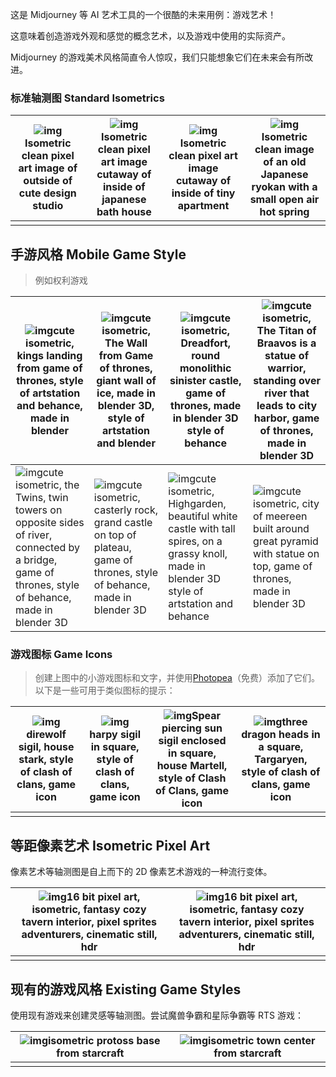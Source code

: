这是 Midjourney 等 AI 艺术工具的一个很酷的未来用例：游戏艺术！

这意味着创造游戏外观和感觉的概念艺术，以及游戏中使用的实际资产。

Midjourney 的游戏美术风格简直令人惊叹，我们只能想象它们在未来会有所改进。

### **标准轴测图 Standard Isometrics**

| ![img](https://nhrvt0kw31.feishu.cn/space/api/box/stream/download/asynccode/?code=ZWQyYWZlM2JjYWY3OTUyMjMwZTRiNWYxZDA5MWMyYTBfaVRSdWxxc3hHSms4MnRKbVd0RlducUhLUm9FdUlCVklfVG9rZW46Vk9PSGJIMnYxb1BpRzJ4TGM4NmNXMllOblpnXzE2ODQyMDQ3NjQ6MTY4NDIwODM2NF9WNA)Isometric clean pixel art image of outside of cute design studio | ![img](https://nhrvt0kw31.feishu.cn/space/api/box/stream/download/asynccode/?code=YTgwNTM3OWVhNzk4ZWJhN2JjZGIxYTllMWI4ZTVmYzhfdEpEODNOZkdrTzRSRlNFYXBQVkFqejVyYjZqVlJkUFpfVG9rZW46QndpNGJ3QjUxb01mVW94T1U4SGNsTkZJbkxiXzE2ODQyMDQ3NjQ6MTY4NDIwODM2NF9WNA)Isometric clean pixel art image cutaway of inside of japanese bath house | ![img](https://nhrvt0kw31.feishu.cn/space/api/box/stream/download/asynccode/?code=ZjNmODYxZWQ1M2I0ZDNiZGZmZWU1YzJhZDZiYmE1NjdfWTJCcDFWaDJDdEVqYWE4WWtkaFJnTW81N1hGbTViaG9fVG9rZW46V1NIaWJSNlNpb3VhclN4STFMbGNHT1lQbm1lXzE2ODQyMDQ3NjQ6MTY4NDIwODM2NF9WNA)Isometric clean pixel art image cutaway of inside of tiny apartment | ![img](https://nhrvt0kw31.feishu.cn/space/api/box/stream/download/asynccode/?code=YzIyNWFhOGMyNjEyMWQyZDZhOTFkOGE3Mzk0MTk4ZmVfRFJoZ2dIMUI4WUJiWWtGU3dZZDg5NlBNdUYyRmdwRlVfVG9rZW46Vm4zMWJjTlUxb0lTOEp4WTNmY2N6RWhUbnhoXzE2ODQyMDQ3NjQ6MTY4NDIwODM2NF9WNA)Isometric clean image of an old Japanese ryokan with a small open air hot spring |
| ------------------------------------------------------------ | ------------------------------------------------------------ | ------------------------------------------------------------ | ------------------------------------------------------------ |
|                                                              |                                                              |                                                              |                                                              |

## **手游风格 Mobile Game Style**

> 例如权利游戏

| ![img](https://nhrvt0kw31.feishu.cn/space/api/box/stream/download/asynccode/?code=NmQ4ZmQyNGI4MDQ2MDNkNTIyYmM3NTdkZDY3YWI2NmJfYUJZeHFadWR0V1Q2b0s4bjN0VEtJQmtKQzdqNktoZ1pfVG9rZW46R1BIaGIyNXhmb3RocnZ4U3BRTWNqSTd3blNoXzE2ODQyMDQ3NjQ6MTY4NDIwODM2NF9WNA)cute isometric, kings landing from game of thrones, style of artstation and behance, made in blender | ![img](https://nhrvt0kw31.feishu.cn/space/api/box/stream/download/asynccode/?code=N2M5ZTM2NTFlZDMzMmExOTlmYzA5NWE0OTMxZTk3MGFfVzJMV0U5WG5wSnY0ZU9wMjN2dTd6MHUyVkUwUGpYdnlfVG9rZW46VHlyeWI0aHhKb2tTNHJ4U3l3OWNmbE1GbjRmXzE2ODQyMDQ3NjQ6MTY4NDIwODM2NF9WNA)cute isometric, The Wall from Game of thrones, giant wall of ice, made in blender 3D, style of artstation and blender | ![img](https://nhrvt0kw31.feishu.cn/space/api/box/stream/download/asynccode/?code=ZDg3Yzg1MDU2YTc0YmQwOWJiMzUwOWYxOTQ2YzQ4NjhfTTlteWhSbHFaMW5aNmR2WG5mMUFzY09DdDVYbVlLUmxfVG9rZW46U1B2WWJOdTNYb09RWmd4c2kxd2M2SDFUbkZZXzE2ODQyMDQ3NjQ6MTY4NDIwODM2NF9WNA)cute isometric, Dreadfort, round monolithic sinister castle, game of thrones, made in blender 3D style of behance | ![img](https://nhrvt0kw31.feishu.cn/space/api/box/stream/download/asynccode/?code=ZjIxN2ZhNzRmYTQ2YWExNDFmOTQ0ZTNjOWJhZDhlNWFfallaZVY5cmo0c2s2bmk1TDFrT1dwaWIwRUpSamNIRHFfVG9rZW46VGtBc2JlRkxSb3IxMVF4WXpKQmN0YkNDbkhnXzE2ODQyMDQ3NjQ6MTY4NDIwODM2NF9WNA)cute isometric, The Titan of Braavos is a statue of warrior, standing over river that leads to city harbor, game of thrones, made in blender 3D |
| ------------------------------------------------------------ | ------------------------------------------------------------ | ------------------------------------------------------------ | ------------------------------------------------------------ |
| ![img](https://nhrvt0kw31.feishu.cn/space/api/box/stream/download/asynccode/?code=YmI4OWU0ZjRhNjczNzIwZWFkMWJmZGVmMjNjNTllNDFfQWRRRTByVkZhRXFGZXJFTmZCUHgyRDdDek5NM2czcjRfVG9rZW46R2Y4TGJPelB1b2RmZGl4R2JIaWNCM1BWbmRkXzE2ODQyMDQ3NjQ6MTY4NDIwODM2NF9WNA)cute isometric, the Twins, twin towers on opposite sides of river, connected by a bridge, game of thrones, style of behance, made in blender 3D | ![img](https://nhrvt0kw31.feishu.cn/space/api/box/stream/download/asynccode/?code=ZGU4MmNkZmU5OWY2MGIzMzQxNjZjNWM0ZjI4MWEyNjFfWjVQY0RhOHBRQ0dKaUIxck1OM1hmSmFvZ2JHTm5RRG1fVG9rZW46R1A0VGJpWDRqbzA3ejV4cEF3eWN4cERDblJjXzE2ODQyMDQ3NjQ6MTY4NDIwODM2NF9WNA)cute isometric, casterly rock, grand castle on top of plateau, game of thrones, style of behance, made in blender 3D | ![img](https://nhrvt0kw31.feishu.cn/space/api/box/stream/download/asynccode/?code=YmZkNGM5MTQ2MzBmM2ZmOGRmMTk4YjE2NTBkNDhlY2NfY0Y1MWtQM0l4Q3lpdzIxdTVKODdIRzVSUmhCTDNiQVhfVG9rZW46SWpyU2JnWThUb2d2NzV4MjJ1OWNYWnRUblpkXzE2ODQyMDQ3NjQ6MTY4NDIwODM2NF9WNA)cute isometric, Highgarden, beautiful white castle with tall spires, on a grassy knoll, made in blender 3D style of artstation and behance | ![img](https://nhrvt0kw31.feishu.cn/space/api/box/stream/download/asynccode/?code=ZDQzNjEwMTdhNzA1ZmZlNjU5YWE0MzRjZTQyNTI4NDhfMUVzNGNGY0puWDJCT1FFbUpkeGtvemlTczAzRTJialFfVG9rZW46VWw4RmJSQ1lQb3ZMVlN4UXZLOGNuWTc0bmRnXzE2ODQyMDQ3NjQ6MTY4NDIwODM2NF9WNA)cute isometric, city of meereen built around great pyramid with statue on top, game of thrones, made in blender 3D |

### **游戏图标 Game Icons**

> 创建上图中的小游戏图标和文字，并使用[Photopea](https://photopea.com/)（免费）添加了它们。以下是一些可用于类似图标的提示：

| ![img](https://nhrvt0kw31.feishu.cn/space/api/box/stream/download/asynccode/?code=NmQzNjRiOTIzZTdhMmExMWE2OWNkZTU2YjExYzBjMjJfOWxHMVpWSWliUG9KUDl4T0s3YkpCM291S2QzZGp1U1VfVG9rZW46TjZGaGJ5SlNHbzM3TTF4UzBsTWM2dHNmbmpnXzE2ODQyMDQ3NjQ6MTY4NDIwODM2NF9WNA)direwolf sigil, house stark, style of clash of clans, game icon | ![img](https://nhrvt0kw31.feishu.cn/space/api/box/stream/download/asynccode/?code=OGE3MjdkYTgyMTE4YzUzYzBmZTExNWRhM2Q0NGUxNDRfc3VRbG9abURsWVZuOGlUT25zV2hndWgxTnJxd2hMYjFfVG9rZW46Ulp2emJKZmRHb3NlVTh4QllIdmNSM1ZMbkJXXzE2ODQyMDQ3NjQ6MTY4NDIwODM2NF9WNA)harpy sigil in square, style of clash of clans, game icon | ![img](https://nhrvt0kw31.feishu.cn/space/api/box/stream/download/asynccode/?code=NDFkYzhkNjg5MzNhY2I3ZGYyMWZmNTZmNGIzMTlmNmNfTDdteXBzakY3MTBKZ0tFVEN0RW1pNmltNzZQM0tsU3RfVG9rZW46TU1SbWJsbUNZb0ZYcHB4S3YzOGNEb0tRbjdlXzE2ODQyMDQ3NjQ6MTY4NDIwODM2NF9WNA)Spear piercing sun sigil enclosed in square, house Martell, style of Clash of Clans, game icon | ![img](https://nhrvt0kw31.feishu.cn/space/api/box/stream/download/asynccode/?code=MTg2YjNlNTg4NDExN2NlYzgyZDA2OTc0MDZkMmVhNGVfWFkzRU90ZGtrbjJXVW15MEU5VEh4aE90SG1acFVTd3FfVG9rZW46TVB3bmJUSEpMb1hyUjd4MndmeWMwQ1d3bnpjXzE2ODQyMDQ3NjQ6MTY4NDIwODM2NF9WNA)three dragon heads in a square, Targaryen, style of clash of clans, game icon |
| ------------------------------------------------------------ | ------------------------------------------------------------ | ------------------------------------------------------------ | ------------------------------------------------------------ |
|                                                              |                                                              |                                                              |                                                              |

## **等距像素艺术 Isometric Pixel Art**

像素艺术等轴测图是自上而下的 2D 像素艺术游戏的一种流行变体。

| ![img](https://nhrvt0kw31.feishu.cn/space/api/box/stream/download/asynccode/?code=MjFmMGM3NjhkMDVkZDdiMDI0YWJmMjdiZTA0MzM5ZDlfRXF1SzJ3Sk5uMFhMUE1Gb2w5eUhSV2dPVXZSMHFMOGdfVG9rZW46UXlsNmJMR29ub2tzOFB4YXpsbmNjNEg2bjJnXzE2ODQyMDQ3NjQ6MTY4NDIwODM2NF9WNA)16 bit pixel art, isometric, fantasy cozy tavern interior, pixel sprites adventurers, cinematic still, hdr | ![img](https://nhrvt0kw31.feishu.cn/space/api/box/stream/download/asynccode/?code=M2I3MTFlMzIyNzQ4ODhiNTUxZjEwMmMwZTZkNmI1MDlfYkt5RmJ3VjI3QUhFZG5zenVjbzRZblU0dFRxS3d3TnRfVG9rZW46VDRoTWJ3V1NPbzN6WGh4MkJSemNFTE80bk1mXzE2ODQyMDQ3NjQ6MTY4NDIwODM2NF9WNA)16 bit pixel art, isometric, fantasy cozy tavern interior, pixel sprites adventurers, cinematic still, hdr |
| ------------------------------------------------------------ | ------------------------------------------------------------ |
|                                                              |                                                              |

## **现有的游戏风格 Existing Game Styles**

使用现有游戏来创建灵感等轴测图。尝试魔兽争霸和星际争霸等 RTS 游戏：

| ![img](https://nhrvt0kw31.feishu.cn/space/api/box/stream/download/asynccode/?code=MmY3MDAyNmJiNTlhYmU5ZTMwOWE1NjFkN2IwMDAwNzFfNHBaNzJpMndKbmZIVGg4cFdUTTRzNXpLbExWbmN5TnVfVG9rZW46UnRNbmJ2dER4b1ZTeEN4VnlzYWNuWTFqbjZjXzE2ODQyMDQ3NjQ6MTY4NDIwODM2NF9WNA)isometric protoss base from starcraft | ![img](https://nhrvt0kw31.feishu.cn/space/api/box/stream/download/asynccode/?code=YmFkOTNkNjkzNDM4MGIxNjc2MzVlNDE1NDBhZmJiNjVfWWZTMm03ZkJlR1J6NWw1amp0dHNoWGRmNEZvMk9sSHdfVG9rZW46UlJBSGJ6RjR1b1IzRTJ4cVlnWGNrZldFbnhnXzE2ODQyMDQ3NjQ6MTY4NDIwODM2NF9WNA)isometric town center from starcraft |
| ------------------------------------------------------------ | ------------------------------------------------------------ |
|                                                              |                                                              |